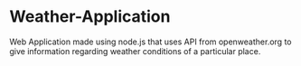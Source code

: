 # Weather-Application
Web Application made using node.js that uses API from openweather.org to give information regarding weather conditions of a particular place.
